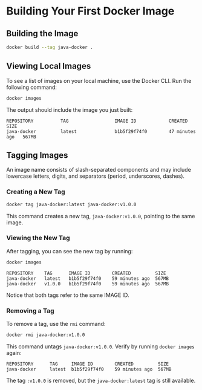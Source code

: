 
# Building Your First Docker Image

## Building the Image

```bash
docker build --tag java-docker .
```


## Viewing Local Images

To see a list of images on your local machine, use the Docker CLI. Run the following command:

```bash
docker images
```

The output should include the image you just built:

```
REPOSITORY          TAG                 IMAGE ID            CREATED          SIZE
java-docker         latest              b1b5f29f74f0        47 minutes ago   567MB
```

## Tagging Images

An image name consists of slash-separated components and may include lowercase letters, digits, and separators (period, underscores, dashes).

### Creating a New Tag

```bash
docker tag java-docker:latest java-docker:v1.0.0
```

This command creates a new tag, `java-docker:v1.0.0`, pointing to the same image.

### Viewing the New Tag

After tagging, you can see the new tag by running:

```bash
docker images
```

```
REPOSITORY    TAG      IMAGE ID        CREATED         SIZE
java-docker   latest   b1b5f29f74f0    59 minutes ago  567MB
java-docker   v1.0.0   b1b5f29f74f0    59 minutes ago  567MB
```

Notice that both tags refer to the same IMAGE ID.

### Removing a Tag

To remove a tag, use the `rmi` command:

```bash
docker rmi java-docker:v1.0.0
```

This command untags `java-docker:v1.0.0`. Verify by running `docker images` again:

```
REPOSITORY      TAG     IMAGE ID        CREATED         SIZE
java-docker     latest  b1b5f29f74f0    59 minutes ago  567MB
```

The tag `:v1.0.0` is removed, but the `java-docker:latest` tag is still available.
